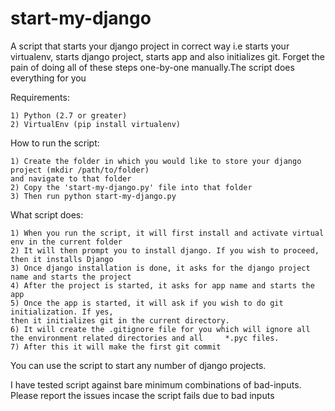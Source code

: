 # start-my-django
A script that starts your django project in correct way i.e starts your virtualenv, starts django project, starts app and also initializes git.
Forget the pain of doing all of these steps one-by-one manually.The script does everything for you


Requirements:

    1) Python (2.7 or greater)
    2) VirtualEnv (pip install virtualenv)
  
How to run the script:
   
    1) Create the folder in which you would like to store your django project (mkdir /path/to/folder) 
    and navigate to that folder
    2) Copy the 'start-my-django.py' file into that folder
    3) Then run python start-my-django.py

What script does:

    1) When you run the script, it will first install and activate virtual env in the current folder
    2) It will then prompt you to install django. If you wish to proceed, then it installs Django
    3) Once django installation is done, it asks for the django project name and starts the project
    4) After the project is started, it asks for app name and starts the app
    5) Once the app is started, it will ask if you wish to do git initialization. If yes, 
    then it initializes git in the current directory.
    6) It will create the .gitignore file for you which will ignore all the environment related directories and all     *.pyc files.
    7) After this it will make the first git commit
    
You can use the script to start any number of django projects.
    
I have tested script against bare minimum combinations of bad-inputs. Please report the issues incase the script fails 
due to bad inputs
    
